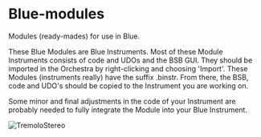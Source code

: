 # Blue-modules
Modules (ready-mades) for use in Blue.

These Blue Modules are Blue Instruments.
Most of these Module Instruments consists of code and UDOs and the BSB GUI. They should be imported in the Orchestra by right-clicking and choosing 'Import'. These Modules (instruments really) have the suffix .binstr. From there, the BSB, code and UDO's should be copied to the Instrument you are working on.

Some minor and final adjustments in the code of your Instrument are probably needed to fully integrate the Module into your Blue Instrument.


![TremoloStereo](https://user-images.githubusercontent.com/6670911/196256178-f894df19-3645-430b-a25e-8754337a4369.png)
